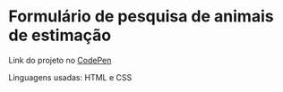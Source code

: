 # Formulário de pesquisa de animais de estimação

Link do projeto no <a href="https://codepen.io/felipefrranca/pen/KKvygdM" targer="_blank">CodePen</a>

Linguagens usadas: HTML e CSS
